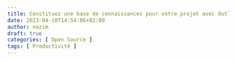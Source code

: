 ```yaml
---
title: Constituez une base de connaissances pour votre projet avec Outline
date: 2023-04-10T14:54:06+02:00
author: nazim
draft: true
categories: [ Open Source ]
tags: [ Productivité ]
---
```

